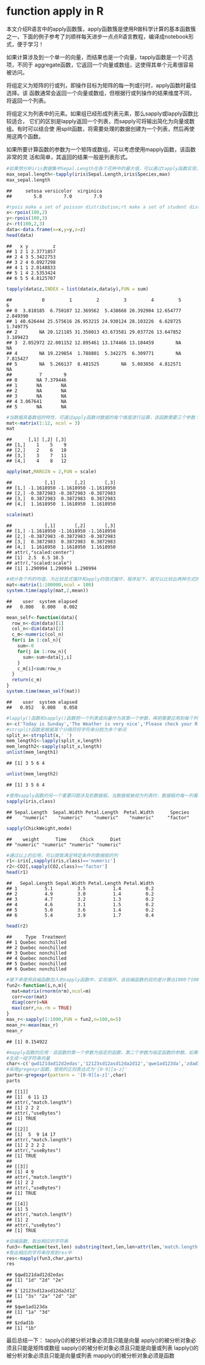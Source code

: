 function apply in R
================

本文介绍R语言中的apply函数簇，apply函数簇是使用R做科学计算的基本函数簇之一，下面的例子参考了刘顺祥每天进步一点点R语言教程，编译成notebook形式，便于学习！

如果计算涉及到一个单一的向量，而结果也是一个向量，tapply函数是一个可选项，不同于 aggregate函数，它返回一个向量或数组，这使得其单个元素很容易被访问。

将组定义为矩阵的行或列，即操作目标为矩阵的每一列或行时，apply函数时最佳选择。该 函数通常会返回一个向量或数组，但根据行或列操作的结果维度不同，将返回一个列表。

将组定义为列表中的元素。如果组已经形成列表元素，那么sapply或lapply函数比较适合， 它们的区别是lapply返回一个列表，而sapply可将输出简化为向量或数组。有时可以结合使 用split函数，将需要处理的数据创建为一个列表，然后再使用这两个函数。

如果所要计算函数的参数为一个矩阵或数组，可以考虑使用mapply函数，该函数非常的灵 活和简单，其返回的结果一般是列表形式。

``` r
#如果想分析iris数据集中Sepal.Length在各个花种中的最大值，可以通过tapply函数实现，这里的Sepal.Length和Species为两个向量，且各自的长度均相等。
max_sepal.length<-tapply(iris$Sepal.Length,iris$Species,max)
max_sepal.length
```

    ##     setosa versicolor  virginica 
    ##        5.8        7.0        7.9

``` r
#rpois make a set of poisson distribution;rt make a set of student distribution.
x<-rpois(100,2)
y<-rpois(100,3)
z<-rt(100,2,3)
data<-data.frame(x=x,y=y,z=z)
head(data)
```

    ##   x y         z
    ## 1 2 1 2.3771857
    ## 2 4 3 5.3422753
    ## 3 2 4 0.8927298
    ## 4 1 1 2.0148833
    ## 5 1 4 2.5353424
    ## 6 5 5 4.8125707

``` r
tapply(data$z,INDEX = list(data$x,data$y),FUN = sum)
```

    ##           0         1         2         3         4         5        6
    ## 0  3.810185  6.750107 12.369562  5.438668 20.392904 12.654777 2.849390
    ## 1 40.626444 25.575616 26.953215 24.930124 28.103226  6.628725 1.749775
    ## 2        NA 20.121185 31.358013 43.673581 29.037726 13.647852 3.189423
    ## 3  2.052972 22.001152 12.895461 13.174466 13.104459        NA       NA
    ## 4        NA 19.229854  1.788801  5.342275  6.309771        NA 7.815427
    ## 5        NA  5.266137  8.481525        NA  5.083856  4.812571       NA
    ##          7        9
    ## 0       NA 7.379446
    ## 1       NA       NA
    ## 2       NA       NA
    ## 3       NA       NA
    ## 4 3.067641       NA
    ## 5       NA       NA

``` r
#当数据具备数组的特性，可通过apply函数对数据的每个维度进行运算，该函数需要三个参数：需要计算的数组、运算维度的索引号和使用的函数。
mat<-matrix(1:12, ncol = 3)
mat
```

    ##      [,1] [,2] [,3]
    ## [1,]    1    5    9
    ## [2,]    2    6   10
    ## [3,]    3    7   11
    ## [4,]    4    8   12

``` r
apply(mat,MARGIN = 2,FUN = scale)
```

    ##            [,1]       [,2]       [,3]
    ## [1,] -1.1618950 -1.1618950 -1.1618950
    ## [2,] -0.3872983 -0.3872983 -0.3872983
    ## [3,]  0.3872983  0.3872983  0.3872983
    ## [4,]  1.1618950  1.1618950  1.1618950

``` r
scale(mat)
```

    ##            [,1]       [,2]       [,3]
    ## [1,] -1.1618950 -1.1618950 -1.1618950
    ## [2,] -0.3872983 -0.3872983 -0.3872983
    ## [3,]  0.3872983  0.3872983  0.3872983
    ## [4,]  1.1618950  1.1618950  1.1618950
    ## attr(,"scaled:center")
    ## [1]  2.5  6.5 10.5
    ## attr(,"scaled:scale")
    ## [1] 1.290994 1.290994 1.290994

``` r
#统计各个列的均值，为比较显式循环和apply的隐式循环，程序如下，就可以比较出两种方式的效率：
mat<-matrix(1:100000,ncol = 100)
system.time(apply(mat,2,mean))
```

    ##    user  system elapsed 
    ##   0.000   0.000   0.002

``` r
mean_self<-function(data){
  row_n<-dim(data)[1]
  col_n<-dim(data)[2]
  c_m<-numeric(col_n)
  for(i in 1:col_n){
    sum<-0
    for(j in 1:row_n){
      sum<-sum+data[j,i]
    }
    c_m[i]<sum/row_n
  }
  return(c_m)
}
system.time(mean_self(mat))
```

    ##    user  system elapsed 
    ##   0.052   0.008   0.058

``` r
#lapply()函数和sapply()函数把一个列表或向量作为其第一个参数，再把需要应用到每个列表元素的函数作为它的第二个参数。其实它也应用到了循环，是一种隐式的循环，对列表的每一个元素做同样的函数计算。
x<-c('Today is Sunday','The Weather is very nice','Please check your R language synax','R语言 是统计学中 非常实用的 工具')
#strsplit函数是根据某个分隔符将字符串分割为多个单词
split_x<-strsplit(x,' ')
mem_length1<-lapply(split_x,length)
mem_length2<-sapply(split_x,length)
unlist(mem_length1)
```

    ## [1] 3 5 6 4

``` r
unlist(mem_length2)
```

    ## [1] 3 5 6 4

``` r
#使用sapply函数的另一个重要问题涉及到数据框。当数据框被视为列表时，数据框的每一列看着独立的列表元素。
sapply(iris,class)
```

    ## Sepal.Length  Sepal.Width Petal.Length  Petal.Width      Species 
    ##    "numeric"    "numeric"    "numeric"    "numeric"     "factor"

``` r
sapply(ChickWeight,mode)
```

    ##    weight      Time     Chick      Diet 
    ## "numeric" "numeric" "numeric" "numeric"

``` r
#通过以上的应用，可以提取满足特定条件的数据框的列
r1<-iris[,sapply(iris,class)=='numeric']
r2<-CO2[,sapply(CO2,class)=='factor']
head(r1)
```

    ##   Sepal.Length Sepal.Width Petal.Length Petal.Width
    ## 1          5.1         3.5          1.4         0.2
    ## 2          4.9         3.0          1.4         0.2
    ## 3          4.7         3.2          1.3         0.2
    ## 4          4.6         3.1          1.5         0.2
    ## 5          5.0         3.6          1.4         0.2
    ## 6          5.4         3.9          1.7         0.4

``` r
head(r2)
```

    ##     Type  Treatment
    ## 1 Quebec nonchilled
    ## 2 Quebec nonchilled
    ## 3 Quebec nonchilled
    ## 4 Quebec nonchilled
    ## 5 Quebec nonchilled
    ## 6 Quebec nonchilled

``` r
#接下来使用自编函数加入到sapply函数中，实现循环。该自编函数的目的是计算出1000个100*5的矩阵中最大相关系数的均值。这里很关键的一点是给自编函数传一个虚拟参数i用来循环。
fun2<-function(i,n,m){
  mat=matrix(rnorm(n*m),ncol=m)
  corr=cor(mat)
  diag(corr)=NA
  max(corr,na.rm = TRUE)
}
max_r<-sapply(1:1000,FUN = fun2,n=100,m=5)
mean_r<-mean(max_r)
mean_r
```

    ## [1] 0.154922

``` r
#mapply函数的应用：该函数的第一个参数为指定的函数，第二个参数为指定函数的参数。如果根据某种正则表达式将一个字符向量的对应特征取出来，例如取出'qaws1few4g'中的'1f'和'4g'
#生成一组字符串向量
char<-c('qwd121dad12d2edas','12123sd12asd12da2d12','qwe1ad123da','zdad1b')
#采用gregexpr函数，使用的正则表达式为'[0-9][a-z]'
parts<-gregexpr(pattern = '[0-9][a-z]',char)
parts
```

    ## [[1]]
    ## [1]  6 11 13
    ## attr(,"match.length")
    ## [1] 2 2 2
    ## attr(,"useBytes")
    ## [1] TRUE
    ## 
    ## [[2]]
    ## [1]  5  9 14 17
    ## attr(,"match.length")
    ## [1] 2 2 2 2
    ## attr(,"useBytes")
    ## [1] TRUE
    ## 
    ## [[3]]
    ## [1] 4 9
    ## attr(,"match.length")
    ## [1] 2 2
    ## attr(,"useBytes")
    ## [1] TRUE
    ## 
    ## [[4]]
    ## [1] 5
    ## attr(,"match.length")
    ## [1] 2
    ## attr(,"useBytes")
    ## [1] TRUE

``` r
#自编函数，取出相应的字符串
fun3<-function(text,len) substring(text,len,len+attr(len,'match.length')-1)
#取出相应的字符串存放到res中
res<-mapply(fun3,char,parts)
res
```

    ## $qwd121dad12d2edas
    ## [1] "1d" "2d" "2e"
    ## 
    ## $`12123sd12asd12da2d12`
    ## [1] "3s" "2a" "2d" "2d"
    ## 
    ## $qwe1ad123da
    ## [1] "1a" "3d"
    ## 
    ## $zdad1b
    ## [1] "1b"

最后总结一下： tapply()的被分析对象必须且只能是向量 apply()的被分析对象必须且只能是矩阵或数组 sapply()的被分析对象必须且只能是向量或列表 lapply()的被分析对象必须且只能是向量或列表 mapply()的被分析对象必须是函数
